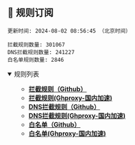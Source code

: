 <h2 id="a">🎯 规则订阅</h2>

```
更新时间: 2024-08-02 08:56:45 （北京时间） 

拦截规则数量: 301067 
DNS拦截规则数量: 241227 
白名单规则数量: 2846 
``` 
<details open>
<summary>规则列表</summary>
<ul>

- **[拦截规则（Github）](https://raw.githubusercontent.com/EGMfoxl/MyRules/main/rules.txt)**
- **[拦截规则(Ghproxy-国内加速)](https://mirror.ghproxy.com/raw.githubusercontent.com/EGMfoxl/MyRules/main/rules.txt)**
- **[DNS拦截规则（Github）](https://raw.githubusercontent.com/EGMfoxl/MyRules/main/dns.txt)**
- **[DNS拦截规则(Ghproxy-国内加速)](https://mirror.ghproxy.com/raw.githubusercontent.com/EGMfoxl/MyRules/main/dns.txt)**
- **[白名单（Github）](https://raw.githubusercontent.com/EGMfoxl/MyRules/main/allow.txt)**
- **[白名单(Ghproxy-国内加速)](https://mirror.ghproxy.com/raw.githubusercontent.com/EGMfoxl/MyRules/main/allow.txt)**

</ul>
</details>

